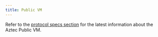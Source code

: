 ```yaml
---
title: Public VM
---
```


Refer to the [protocol specs section](../../../../protocol-specs/public-vm/index.md) for the latest information about the Aztec Public VM.
